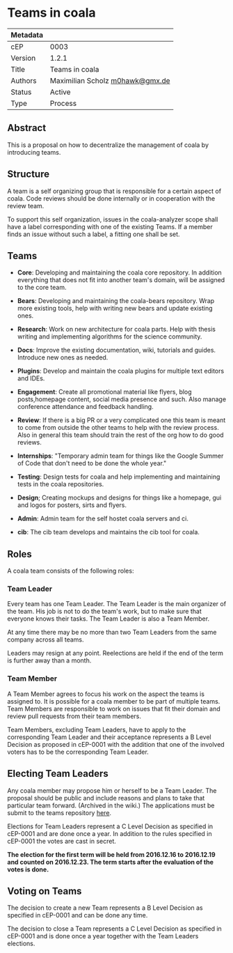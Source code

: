 Teams in coala
==============

|Metadata|                                                             |
|--------|-------------------------------------------------------------|
|cEP     |0003                                                         |
|Version |1.2.1                                                          |
|Title   |Teams in coala                                               |
|Authors |Maximilian Scholz <m0hawk@gmx.de>                            |
|Status  |Active                                                       |
|Type    |Process                                                      |


Abstract
--------

This is a proposal on how to decentralize the management of coala by
introducing teams.


Structure
---------

A team is a self organizing group that is responsible for a certain
aspect of coala. Code reviews should be done internally or in
cooperation with the review team.

To support this self organization, issues in the coala-analyzer scope
shall have a label corresponding with one of the existing Teams. If a
member finds an issue without such a label, a fitting one shall be set.


Teams
-----

- **Core**:
Developing and maintaining the coala core repository.
In addition everything that does not fit into another team's domain,
will be assigned to the core team.

- **Bears**:
Developing and maintaining the coala-bears repository. Wrap more
existing tools, help with writing new bears and update existing ones.

- **Research**:
Work on new architecture for coala parts. Help with thesis writing and
implementing algorithms for the science community.

- **Docs**:
Improve the existing documentation, wiki, tutorials and guides.
Introduce new ones as needed.

- **Plugins**:
Develop and maintain the coala plugins for multiple text editors and
IDEs.

- **Engagement**:
Create all promotional material like flyers, blog posts,homepage
content, social media presence and such. Also manage conference
attendance and feedback handling.

- **Review**:
If there is a big PR or a very complicated one this team is meant to
come from outside the other teams to help with the review process.
Also in general this team should train the rest of the org how to do
good reviews.

- **Internships**:
"Temporary admin team for things like the Google Summer of Code that
don't need to be done the whole year."

- **Testing**:
Design tests for coala and help implementing and maintaining tests in
the coala repositories.

- **Design**;
Creating mockups and designs for things like a homepage, gui and logos
for posters, sirts and flyers.

- **Admin**:
Admin team for the self hostet coala servers and ci.

- **cib**:
The cib team develops and maintains the cib tool for coala.


Roles
-----

A coala team consists of the following roles:

### Team Leader

Every team has one Team Leader.
The Team Leader is the main organizer of the team. His job is not to do
the team's work, but to make sure that everyone knows their tasks. The
Team Leader is also a Team Member.

At any time there may be no more than two Team Leaders from the same
company across all teams.

Leaders may resign at any point. Reelections are held if the end of the
term is further away than a month.


### Team Member

A Team Member agrees to focus his work on the aspect the teams is
assigned to. It is possible for a coala member to be part of multiple
teams.
Team Members are responsible to work on issues that fit their domain
and review pull requests from their team members.

Team Members, excluding Team Leaders, have to apply to the
corresponding Team Leader and their acceptance represents a B Level
Decision as proposed in cEP-0001 with the addition that one of the
involved voters has to be the corresponding Team Leader.


Electing Team Leaders
---------------------

Any coala member may propose him or herself to be a Team Leader. The
proposal should be public and include reasons and plans to take that
particular team forward. (Archived in the wiki.)
The applications must be submit to the teams repository
[here](https://github.com/coala/teams).

Elections for Team Leaders represent a C Level Decision as specified in
cEP-0001 and are done once a year. In addition to the rules specified in
cEP-0001 the votes are cast in secret.

**The election for the first term will be held from 2016.12.16 to 2016.12.19
and counted on 2016.12.23. The term starts after the evaluation of the votes
is done.**


Voting on Teams
---------------

The decision to create a new Team represents a B Level Decision as
specified in cEP-0001 and can be done any time.

The decision to close a Team represents a C Level Decision as specified
in cEP-0001 and is done once a year together with the Team Leaders
elections.
